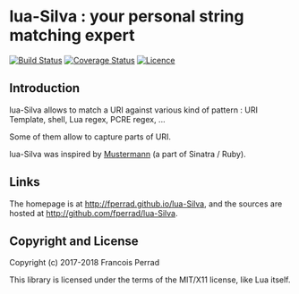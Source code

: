 
lua-Silva : your personal string matching expert
================================================

[![Build Status](https://travis-ci.org/fperrad/lua-Silva.png)](https://travis-ci.org/fperrad/lua-Silva)
[![Coverage Status](https://coveralls.io/repos/fperrad/lua-Silva/badge.png?branch=master)](https://coveralls.io/r/fperrad/lua-Silva?branch=master)
[![Licence](http://img.shields.io/badge/Licence-MIT-brightgreen.svg)](COPYRIGHT)

Introduction
------------

lua-Silva allows to match a URI against various kind of pattern :
URI Template, shell, Lua regex, PCRE regex, ...

Some of them allow to capture parts of URI.

lua-Silva was inspired by [Mustermann](http://sinatrarb.com/mustermann/)
(a part of Sinatra / Ruby).

Links
-----

The homepage is at <http://fperrad.github.io/lua-Silva>,
and the sources are hosted at <http://github.com/fperrad/lua-Silva>.

Copyright and License
---------------------

Copyright (c) 2017-2018 Francois Perrad

This library is licensed under the terms of the MIT/X11 license, like Lua itself.

